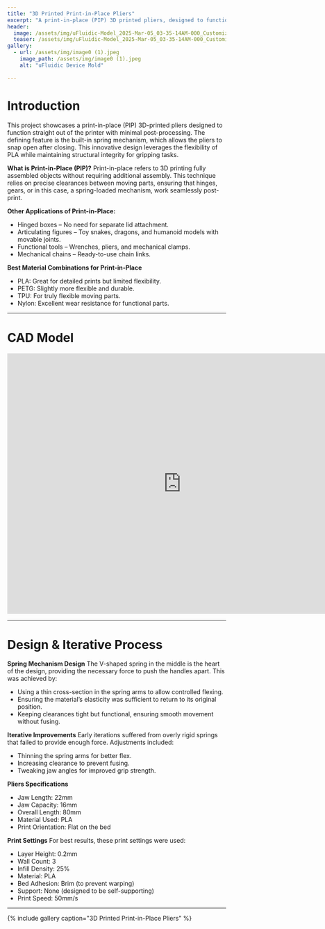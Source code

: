 ```yaml
---
title: "3D Printed Print-in-Place Pliers"
excerpt: "A print-in-place (PIP) 3D printed pliers, designed to function straight out of the printer with minimal post-processing"
header:
  image: /assets/img/uFluidic-Model_2025-Mar-05_03-35-14AM-000_CustomizedView54203237113_png.png
  teaser: /assets/img/uFluidic-Model_2025-Mar-05_03-35-14AM-000_CustomizedView54203237113_png.png
gallery:
  - url: /assets/img/image0 (1).jpeg
    image_path: /assets/img/image0 (1).jpeg
    alt: "uFluidic Device Mold"

---
```


# Introduction
This project showcases a print-in-place (PIP) 3D-printed pliers designed to function straight out of the printer with minimal post-processing. The defining feature is the built-in spring mechanism, which allows the pliers to snap open after closing. This innovative design leverages the flexibility of PLA while maintaining structural integrity for gripping tasks.

**What is Print-in-Place (PIP)?**
Print-in-place refers to 3D printing fully assembled objects without requiring additional assembly. This technique relies on precise clearances between moving parts, ensuring that hinges, gears, or in this case, a spring-loaded mechanism, work seamlessly post-print.

**Other Applications of Print-in-Place:**
* Hinged boxes – No need for separate lid attachment.
* Articulating figures – Toy snakes, dragons, and humanoid models with movable joints.
* Functional tools – Wrenches, pliers, and mechanical clamps.
* Mechanical chains – Ready-to-use chain links.

**Best Material Combinations for Print-in-Place**
* PLA: Great for detailed prints but limited flexibility.
* PETG: Slightly more flexible and durable.
* TPU: For truly flexible moving parts.
* Nylon: Excellent wear resistance for functional parts.

---

# CAD Model

<iframe src="https://https://a360.co/3FJFIrX" width="800" height="600" allowfullscreen="true" webkitallowfullscreen="true" mozallowfullscreen="true" frameborder="0"></iframe>

---

# Design & Iterative Process
**Spring Mechanism Design**
The V-shaped spring in the middle is the heart of the design, providing the necessary force to push the handles apart. This was achieved by:
* Using a thin cross-section in the spring arms to allow controlled flexing.
* Ensuring the material’s elasticity was sufficient to return to its original position.
* Keeping clearances tight but functional, ensuring smooth movement without fusing.​

**Iterative Improvements**
Early iterations suffered from overly rigid springs that failed to provide enough force. Adjustments included:
* Thinning the spring arms for better flex.
* Increasing clearance to prevent fusing.
* Tweaking jaw angles for improved grip strength.

**Pliers Specifications**
* Jaw Length: 22mm
* Jaw Capacity: 16mm
* Overall Length: 80mm
* Material Used: PLA
* Print Orientation: Flat on the bed

**Print Settings**
For best results, these print settings were used:
* Layer Height: 0.2mm
* Wall Count: 3
* Infill Density: 25%
* Material: PLA
* Bed Adhesion: Brim (to prevent warping)
* Support: None (designed to be self-supporting)
* Print Speed: 50mm/s​

---

{% include gallery caption="3D Printed Print-in-Place Pliers" %}

